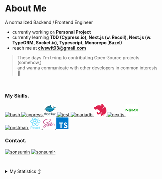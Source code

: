 # About Me

A normalized Backend / Frontend Engineer

- currently working on **Personal Project**
- currently learning **TDD (Cypress.io), Next.js (w. Recoil), Nest.js (w. TypeORM, Socket.io), Typescript, Monorepo (Bazel)**
- reach me at **clvswft03@gmail.com**

> These days I'm trying to contributing Open-Source projects (somehow,)\
> and wanna communicate with other developers in common interests 💬

&nbsp;

<h3 align="left">My Skills.</h3>
<p align="left"> <a href="https://www.gnu.org/software/bash/" target="_blank" rel="noreferrer"> <img src="https://www.vectorlogo.zone/logos/gnu_bash/gnu_bash-icon.svg" alt="bash" width="40" height="40"/> </a> <a href="https://www.cypress.io" target="_blank" rel="noreferrer"> <img src="https://raw.githubusercontent.com/simple-icons/simple-icons/6e46ec1fc23b60c8fd0d2f2ff46db82e16dbd75f/icons/cypress.svg" alt="cypress" width="40" height="40"/> </a> <a href="https://www.docker.com/" target="_blank" rel="noreferrer"> <img src="https://raw.githubusercontent.com/devicons/devicon/master/icons/docker/docker-original-wordmark.svg" alt="docker" width="40" height="40"/> </a> <a href="https://jestjs.io" target="_blank" rel="noreferrer"> <img src="https://www.vectorlogo.zone/logos/jestjsio/jestjsio-icon.svg" alt="jest" width="40" height="40"/> </a> <a href="https://mariadb.org/" target="_blank" rel="noreferrer"> <img src="https://www.vectorlogo.zone/logos/mariadb/mariadb-icon.svg" alt="mariadb" width="40" height="40"/> </a> <a href="https://nestjs.com/" target="_blank" rel="noreferrer"> <img src="https://raw.githubusercontent.com/devicons/devicon/master/icons/nestjs/nestjs-plain.svg" alt="nestjs" width="40" height="40"/> </a> <a href="https://nextjs.org/" target="_blank" rel="noreferrer"> <img src="https://cdn.worldvectorlogo.com/logos/nextjs-2.svg" alt="nextjs" width="40" height="40"/> </a> <a href="https://www.nginx.com" target="_blank" rel="noreferrer"> <img src="https://raw.githubusercontent.com/devicons/devicon/master/icons/nginx/nginx-original.svg" alt="nginx" width="40" height="40"/> </a> <a href="https://postman.com" target="_blank" rel="noreferrer"> <img src="https://www.vectorlogo.zone/logos/getpostman/getpostman-icon.svg" alt="postman" width="40" height="40"/> </a> <a href="https://reactjs.org/" target="_blank" rel="noreferrer"> <img src="https://raw.githubusercontent.com/devicons/devicon/master/icons/react/react-original-wordmark.svg" alt="react" width="40" height="40"/> </a> <a href="https://sass-lang.com" target="_blank" rel="noreferrer"> <img src="https://raw.githubusercontent.com/devicons/devicon/master/icons/sass/sass-original.svg" alt="sass" width="40" height="40"/> </a> <a href="https://www.typescriptlang.org/" target="_blank" rel="noreferrer"> <img src="https://raw.githubusercontent.com/devicons/devicon/master/icons/typescript/typescript-original.svg" alt="typescript" width="40" height="40"/> </a> </p>

<h3 align="left">Contact.</h3>
<p align="left"> <a href="https://linkedin.com/in/sonsumin" target="blank"><img align="center" src="https://raw.githubusercontent.com/rahuldkjain/github-profile-readme-generator/master/src/images/icons/Social/github.svg" alt="sonsumin" height="30" width="40" /></a> <a href="https://linkedin.com/in/sonsumin" target="blank"><img align="center" src="https://raw.githubusercontent.com/rahuldkjain/github-profile-readme-generator/master/src/images/icons/Social/linked-in-alt.svg" alt="sonsumin" height="30" width="40" /></a>
</p>

&nbsp;

<details>
 <summary>My Statistics ↕️</summary>

<!--START_SECTION:waka-->
![Code Time](http://img.shields.io/badge/Code%20Time-449%20hrs%2052%20mins-blue)

![Profile Views](http://img.shields.io/badge/Profile%20Views-33-blue)

**🐱 My GitHub Data** 

> 🏆 562 Contributions in the Year 2022
 > 
> 📦 12.5 MB Used in GitHub's Storage 
 > 
> 💼 Opted to Hire
 > 
> 📜 266 Public Repositories 
 > 
> 🔑 98 Private Repositories  
 > 
**I'm a Night 🦉** 

```text
🌞 Morning    14 commits     ██░░░░░░░░░░░░░░░░░░░░░░░   11.29% 
🌆 Daytime    35 commits     ███████░░░░░░░░░░░░░░░░░░   28.23% 
🌃 Evening    37 commits     ███████░░░░░░░░░░░░░░░░░░   29.84% 
🌙 Night      38 commits     ███████░░░░░░░░░░░░░░░░░░   30.65%

```
📅 **I'm Most Productive on Wednesday** 

```text
Monday       12 commits     ██░░░░░░░░░░░░░░░░░░░░░░░   9.68% 
Tuesday      2 commits      ░░░░░░░░░░░░░░░░░░░░░░░░░   1.61% 
Wednesday    37 commits     ███████░░░░░░░░░░░░░░░░░░   29.84% 
Thursday     35 commits     ███████░░░░░░░░░░░░░░░░░░   28.23% 
Friday       20 commits     ████░░░░░░░░░░░░░░░░░░░░░   16.13% 
Saturday     14 commits     ██░░░░░░░░░░░░░░░░░░░░░░░   11.29% 
Sunday       4 commits      ░░░░░░░░░░░░░░░░░░░░░░░░░   3.23%

```


📊 **This Week I Spent My Time On** 

```text
⌚︎ Time Zone: Asia/Seoul

💬 Programming Languages: 
Other                    25 hrs 10 mins      ██████████████░░░░░░░░░░░   59.01% 
TypeScript               14 hrs 1 min        ████████░░░░░░░░░░░░░░░░░   32.89% 
SCSS                     1 hr 35 mins        █░░░░░░░░░░░░░░░░░░░░░░░░   3.73% 
JSON                     1 hr 15 mins        ░░░░░░░░░░░░░░░░░░░░░░░░░   2.95% 
JavaScript               13 mins             ░░░░░░░░░░░░░░░░░░░░░░░░░   0.52%

🔥 Editors: 
Browser                  24 hrs 54 mins      ██████████████░░░░░░░░░░░   58.39% 
VS Code                  17 hrs 33 mins      ██████████░░░░░░░░░░░░░░░   41.17% 
Neovim                   11 mins             ░░░░░░░░░░░░░░░░░░░░░░░░░   0.44%

💻 Operating System: 
Linux                    38 hrs 32 mins      ██████████████████████░░░   90.35% 
Windows                  4 hrs 6 mins        ██░░░░░░░░░░░░░░░░░░░░░░░   9.65%

```

**I Mostly Code in JavaScript** 

```text
JavaScript               19 repos            ██████░░░░░░░░░░░░░░░░░░░   25.0% 
TypeScript               18 repos            ██████░░░░░░░░░░░░░░░░░░░   23.68% 
Shell                    9 repos             ███░░░░░░░░░░░░░░░░░░░░░░   11.84% 
CSS                      7 repos             ██░░░░░░░░░░░░░░░░░░░░░░░   9.21% 
Python                   6 repos             ██░░░░░░░░░░░░░░░░░░░░░░░   7.89%

```


**Timeline**

![Chart not found](https://raw.githubusercontent.com/todaypp/todaypp/master/charts/bar_graph.png) 


 Last Updated on 16/02/2022 17:43:56 UTC
<!--END_SECTION:waka-->
</details>
